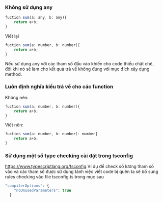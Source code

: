 ### Không sử dụng any
```js
fuction sum(a: any, b: any){
    return a+b;
}
```
Viết lại
```js
fuction sum(a: number, b: number){
    return a+b;
}
```
Nếu sử dụng any với các tham số đầu vào khiến cho code thiếu chặt chẽ, đôi khi nó sẽ làm cho kết quả trả về không đúng với mục đích xây dựng method.

### Luôn định nghĩa kiểu trả về cho các function
Không nên:
```js
fuction sum(a: number, b: number){
    return a+b;
}
```
Viết nên:
```js
fuction sum(a: number, b: number): number{
    return a+b;
}
```
### Sử dụng một số type checking cài đặt trong tsconfig
https://www.typescriptlang.org/tsconfig
Ví dụ để check số lương tham số vào và các tham số được sử dụng tánh việc viết code bị quên ta sẽ bổ sung rules checking vào file tsconfig.ts trong mục sau
```ts
"compilerOptions": {
    "noUnusedParameters": true
  }
```